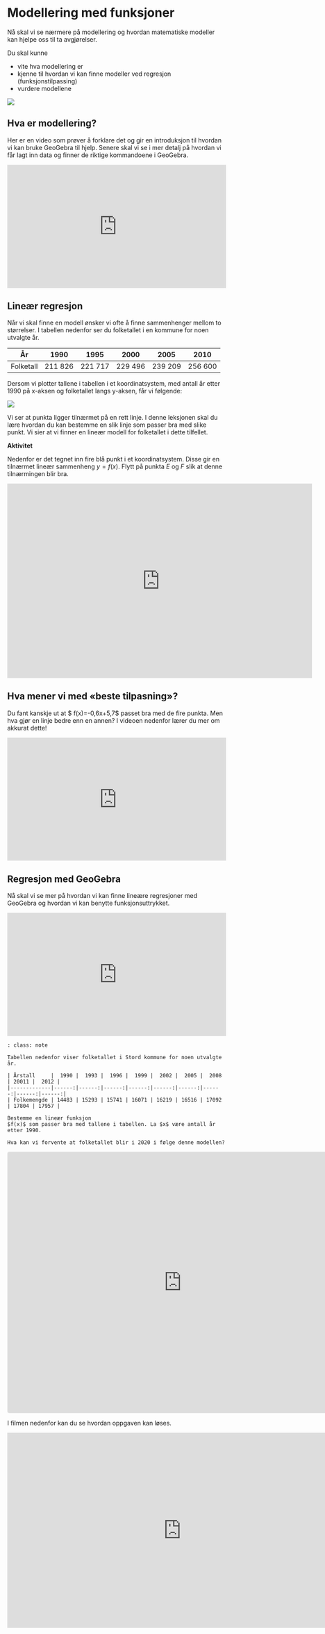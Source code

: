 # Modellering med funksjoner



Nå skal vi se nærmere på modellering og hvordan matematiske modeller kan hjelpe oss til ta avgjørelser.

Du skal kunne

* vite hva modellering er
* kjenne til hvordan vi kan finne modeller ved regresjon (funksjonstilpassing)
* vurdere modellene

![](/bilder/modellering_1.png)

## Hva er modellering?

Her er en video som prøver å forklare det og gir en introduksjon til hvordan vi kan bruke GeoGebra til hjelp. Senere skal vi se i mer detalj på hvordan vi får lagt inn data og finner de riktige kommandoene i GeoGebra.

<div style="padding:56.25% 0 0 0;position:relative;"><iframe src="https://player.vimeo.com/video/479025997?h=397146abfd&title=0&byline=0&portrait=0" style="position:absolute;top:0;left:0;width:100%;height:100%;" frameborder="0" allow="autoplay; fullscreen; picture-in-picture" allowfullscreen></iframe></div><script src="https://player.vimeo.com/api/player.js"></script>

## Lineær regresjon

Når vi skal finne en modell ønsker vi ofte å finne sammenhenger mellom to størrelser. I tabellen nedenfor ser du folketallet i en kommune for noen utvalgte år.


|     År    |  1990  |  1995  |  2000  |  2005  |  2010  |
|:---------:|:------:|:------:|:------:|:------:|:------:|
| Folketall | 211 826 | 221 717 | 229 496 | 239 209 | 256 600 |

Dersom vi plotter tallene i tabellen i et koordinatsystem, med antall år etter 1990 på x-aksen og folketallet langs y-aksen, får vi følgende:

![](/bilder/folketallBergen.png)

Vi ser at punkta ligger tilnærmet på en rett linje. I denne leksjonen skal du lære hvordan du kan bestemme en slik linje som passer bra med slike punkt. Vi sier at vi finner en lineær modell for folketallet i dette tilfellet.

**Aktivitet**

Nedenfor er det tegnet inn fire blå punkt i et koordinatsystem. Disse gir en tilnærmet lineær sammenheng $y=f(x)$. Flytt på punkta $E$ og $F$ slik at denne tilnærmingen blir bra.


<iframe scrolling="no" src="https://www.geogebratube.org/material/iframe/id/juqtwqax/width/702/height/448/border/888888/rc/false/ai/false/sdz/true/smb/false/stb/false/stbh/true/ld/false/sri/false/at/preferhtml5" width="702px" height="448px" style="border: 0px;"> </iframe>

## Hva mener vi med «beste tilpasning»?

Du  fant kanskje ut at $ f(x)=-0,6x+5,7$ passet bra med de fire punkta. Men hva gjør en linje bedre enn en annen? I videoen nedenfor lærer du mer om akkurat dette!


<div style="padding:56.21% 0 0 0;position:relative;"><iframe src="https://player.vimeo.com/video/339099261?h=8005a21e66&title=0&byline=0&portrait=0" style="position:absolute;top:0;left:0;width:100%;height:100%;" frameborder="0" allow="autoplay; fullscreen; picture-in-picture" allowfullscreen></iframe></div><script src="https://player.vimeo.com/api/player.js"></script>


## Regresjon med GeoGebra

Nå skal vi se mer på hvordan vi kan finne lineære regresjoner med GeoGebra og hvordan vi kan benytte funksjonsuttrykket.

<div style="padding:56.34% 0 0 0;position:relative;"><iframe src="https://player.vimeo.com/video/339099903?h=a40168a037&title=0&byline=0&portrait=0" style="position:absolute;top:0;left:0;width:100%;height:100%;" frameborder="0" allow="autoplay; fullscreen; picture-in-picture" allowfullscreen></iframe></div><script src="https://player.vimeo.com/api/player.js"></script>


```{admonition} Oppgave 1
: class: note

Tabellen nedenfor viser folketallet i Stord kommune for noen utvalgte år.

| Årstall     |  1990 |  1993 |  1996 |  1999 |  2002 |  2005 |  2008 | 20011 |  2012 |
|-------------|------:|------:|------:|------:|------:|------:|------:|------:|------:|
| Folkemengde | 14483 | 15293 | 15741 | 16071 | 16219 | 16516 | 17092 | 17804 | 17957 |

Bestemme en lineær funksjon 
$f(x)$ som passer bra med tallene i tabellen. La $x$ være antall år etter 1990.

Hva kan vi forvente at folketallet blir i 2020 i følge denne modellen? 

```


<iframe src="https://www.geogebra.org/classic/zpygu7qr?embed" width="800" height="600" allowfullscreen style="border: 1px solid #e4e4e4;border-radius: 4px;" frameborder="0"></iframe>
<p>

I filmen nedenfor kan du se hvordan oppgaven kan løses. 

<p>

<iframe src="https://player.vimeo.com/video/82904129?title=0&amp;byline=0&amp;portrait=0" webkitallowfullscreen="" mozallowfullscreen="" allowfullscreen="" frameborder="0" height="449" width="800"></iframe>


